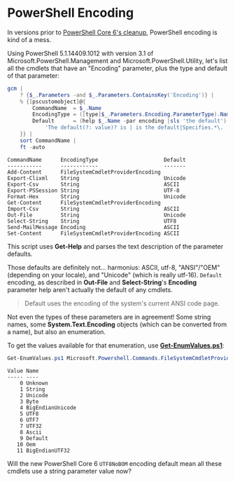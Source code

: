 PowerShell Encoding
===================

In versions prior to [PowerShell Core 6's cleanup][PSC6enc], PowerShell encoding is kind of a mess.

[PSC6enc]: https://docs.microsoft.com/powershell/scripting/whats-new/what-s-new-in-powershell-core-60#default-encoding-is-utf-8-without-a-bom "Default encoding is UTF-8 without a BOM"

Using PowerShell 5.1.14409.1012 with version 3.1 of Microsoft.PowerShell.Management and Microsoft.PowerShell.Utility,
let's list all the cmdlets that have an "Encoding" parameter, plus the type and default of that parameter:

```powershell
gcm |
    ? {$_.Parameters -and $_.Parameters.ContainsKey('Encoding')} |
    % {[pscustomobject]@{
        CommandName  = $_.Name
        EncodingType = ([type]$_.Parameters.Encoding.ParameterType).Name # for brevity
        Default      = (help $_.Name -par encoding |sls 'the default') -replace 
            'The default(?: value)? is | is the default|Specifies.*\. |[ .]','' -join ''
    }} |
    sort CommandName |
    ft -auto
```

```text
CommandName      EncodingType                     Default
-----------      ------------                     -------
Add-Content      FileSystemCmdletProviderEncoding
Export-Clixml    String                           Unicode
Export-Csv       String                           ASCII
Export-PSSession String                           UTF-8
Format-Hex       String                           Unicode
Get-Content      FileSystemCmdletProviderEncoding
Import-Csv       String                           ASCII
Out-File         String                           Unicode
Select-String    String                           UTF8
Send-MailMessage Encoding                         ASCII
Set-Content      FileSystemCmdletProviderEncoding ASCII
```

This script uses **Get-Help** and parses the text description of the parameter defaults.

Those defaults are definitely not… harmonius:
ASCII, utf-8, "ANSI"/"OEM" (depending on your locale), and "Unicode" (which is really utf-16).
`Default` encoding, as described in **Out-File** and **Select-String**'s **Encoding** parameter help aren't
actually the default of any cmdlets.

> Default uses the encoding of the system's current ANSI code page.

Not even the types of these parameters are in agreement!
Some string names, some **System.Text.Encoding** objects (which can be converted from a name), but also an enumeration.

To get the values available for that enumeration, use
[**Get-EnumValues.ps1**](https://github.com/brianary/scripts/blob/master/Get-EnumValues.ps1):

```powershell
Get-EnumValues.ps1 Microsoft.Powershell.Commands.FileSystemCmdletProviderEncoding
```

```text
Value Name
----- ----
    0 Unknown
    1 String
    2 Unicode
    3 Byte
    4 BigEndianUnicode
    5 UTF8
    6 UTF7
    7 UTF32
    8 Ascii
    9 Default
   10 Oem
   11 BigEndianUTF32
```

Will the new PowerShell Core 6 `UTF8NoBOM` encoding default mean all these cmdlets use a string parameter value now?
